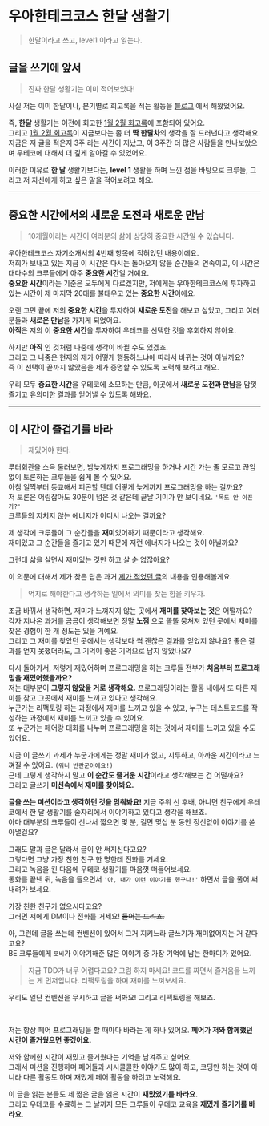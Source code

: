 # 우아한테크코스 한달 생활기
> 한달이라고 쓰고, level1 이라고 읽는다.

## 글을 쓰기에 앞서
> 진짜 한달 생활기는 이미 적어보았다!

사실 저는 이미 한달이나, 분기별로 회고록을 적는 활동을 [블로그](https://unluckyjung.github.io/category/#/My) 에서 해왔었어요.

즉, **한달** 생활기는 이전에 회고한 [1월 2월 회고록](https://unluckyjung.github.io/my/2021/03/01/Retrospective-of-Jan-Feb/)에 포함되어 있어요.  
그리고 [1월 2월 회고록](https://unluckyjung.github.io/my/2021/03/01/Retrospective-of-Jan-Feb/)이 지금보다는 좀 더 **딱 한달차**의 생각을 잘 드러낸다고 생각해요.  
지금은 저 글을 적은지 3주 라는 시간이 지났고, 이 3주간 더 많은 사람들을 만나보았으며 우테코에 대해서 더 깊게 알아갈 수 있었어요.  

이러한 이유로 **한 달** 생활기보다는, **level 1** 생활을 하며 느낀 점을 바탕으로 크루들, 그리고 저 자신에게 하고 싶은 말을 적어보려고 해요.

---

## 중요한 시간에서의 새로운 도전과 새로운 만남
> 10개월이라는 시간이 여러분의 삶에 상당히 중요한 시간일 수 있습니다.

우아한테크코스 자기소개서의 4번째 항목에 적혀있던 내용이에요.  
저희가 보내고 있는 지금 이 시간은 다시는 돌아오지 않을 순간들의 연속이고, 이 시간은 대다수의 크루들에게 아주 **중요한 시간**일 거예요.  
**중요한 시간**이라는 기준은 모두에게 다르겠지만, 저에게는 우아한테크코스에 투자하고 있는 시간이 제 마지막 20대를 불태우고 있는 **중요한 시간**이에요.  

오랜 고민 끝에 저의 **중요한 시간**을 투자하여 **새로운 도전**을 해보고 싶었고, 그리고 여러분들과 **새로운 만남**을 가지게 되었어요.  
**아직**은 저의 이 **중요한 시간**을 투자하여 우테코를 선택한 것을 후회하지 않아요.

하지만 **아직** 인 것처럼 나중에 생각이 바뀔 수도 있겠죠.  
그리고 그 나중은 현재의 제가 어떻게 행동하느냐에 따라서 바뀌는 것이 아닐까요?  
즉 이 선택이 끝까지 않았음을 제가 증명할 수 있도록 노력해 보려고 해요.  

우리 모두 **중요한 시간**을 우테코에 소모하는 만큼, 이곳에서 **새로운 도전과 만남**을 맘껏 즐기고 유의미한 결과를 얻어낼 수 있도록 해봐요.

---

## 이 시간이 즐겁기를 바라
> 재밌어야 한다.  
  
루터회관을 스윽 둘러보면, 밤늦게까지 프로그래밍을 하거나 시간 가는 줄 모르고 끊임없이 토론하는 크루들을 쉽게 볼 수 있어요.  
아침 일찍부터 등교해서 피곤할 텐데 어떻게 늦게까지 프로그래밍을 하는 걸까요?  
저 토론은 어림잡아도 30분이 넘은 것 같은데 끝날 기미가 안 보이네요. `'목도 안 아픈가?'`  
크루들의 지치지 않는 에너지가 어디서 나오는 걸까요?  

제 생각에 크루들이 그 순간들을 **재미**있어하기 때문이라고 생각해요.  
재미있고 그 순간들을 즐기고 있기 때문에 저런 에너지가 나오는 것이 아닐까요?  

그런데 삶을 살면서 재미있는 것만 하고 살 순 없잖아요?  

이 의문에 대해서 제가 찾은 답은 과거 [제가 적었던 글](https://unluckyjung.github.io/my/2021/01/16/FindMean/)의 내용을 인용해볼게요.  
> 억지로 해야한다고 생각하는 일에서 의미를 찾는 힘을 키우자.    

조금 바꿔서 생각하면, 재미가 느껴지지 않는 곳에서 **재미를 찾아보는 것**은 어떨까요?  
각자 지나온 과거를 곰곰이 생각해보면 정말 **노잼** 으로 똘똘 뭉쳐져 있던 곳에서 재미를 찾은 경험이 한 개 정도는 있을 거예요.  
그리고 그 재미를 찾았던 곳에서는 생각보다 썩 괜찮은 결과를 얻었지 않나요? 좋은 결과를 얻지 못했더라도, 그 기억이 좋은 기억으로 남지 않았나요?   

다시 돌아가서, 저렇게 재밌어하며 프로그래밍을 하는 크루들 전부가 **처음부터 프로그래밍을 재밌어했을까요?**  
저는 대부분이 **그렇지 않았을 거로 생각해요.** 프로그래밍이라는 활동 내에서 또 다른 재미를 찾고 그곳에서 재미를 느끼고 있다고 생각해요.  
누군가는 리팩토링 하는 과정에서 재미를 느끼고 있을 수 있고, 누구는 테스트코드를 작성하는 과정에서 재미를 느끼고 있을 수 있어요.  
또 누군가는 페어랑 대화를 나누며 프로그래밍을 하는 것에서 재미를 느끼고 있을 수도 있어요.  

지금 이 글쓰기 과제가 누군가에게는 정말 재미가 없고, 지루하고, 아까운 시간이라고 느껴질 수 있어요. `(워니 반란군이에요!)`  
근데 그렇게 생각하지 말고 **이 순간도 즐거운 시간**이라고 생각해보는 건 어떨까요?  
그리고 글쓰기 **미션속에서 재미를 찾아봐요.**  

**글을 쓰는 미션이라고 생각하던 것을 멈춰봐요!**
지금 주위 선 후배, 아니면 친구에게 우테코에서 한 달 생활기를 술자리에서 이야기하고 있다고 생각을 해보죠.  
아마 대부분의 크루들이 신나서 짧으면 몇 분, 길면 몇십 분 동안 정신없이 이야기를 쏟아낼걸요?

그래도 말과 글은 달라서 글이 안 써지신다고요?  
그렇다면 그냥 가장 친한 친구 한 명한테 전화를 거세요.  
그리고 녹음을 킨 다음에 우테코 생활기를 마음껏 떠들어보세요.  
통화를 끝낸 뒤, 녹음을 들으면서 `'아, 내가 이런 이야기를 했구나!'` 하면서 글을 풀어 써내려가 보세요.  

가장 친한 친구가 없으시다고요?  
그러면 저에게 DM이나 전화를 거세요! ~~들어는 드리죠.~~  

아, 그런데 글을 쓰는데 컨벤션이 있어서 그거 지키느라 글쓰기가 재미없어지는 거 같다고요?  
BE 크루들에게 `포비`가 이야기해준 많은 이야기 중 가장 기억에 남는 한마디가 있어요.  

> 지금 TDD가 너무 어렵다고요? 그럼 하지 마세요! 코드를 짜면서 즐거움을 느끼는 게 먼저입니다. 
> 리팩토링을 하며 재미를 느껴보세요.

우리도 일단 컨벤션을 무시하고 글을 써봐요! 그리고 리팩토링을 해보죠.  

<br>

저는 항상 페어 프로그래밍을 할 때마다 바라는 게 하나 있어요.
**페어가 저와 함께했던 시간이 즐거웠으면 좋겠어요.**

저와 함께한 시간이 재밌고 즐거웠다는 기억을 남겨주고 싶어요.  
그래서 미션을 진행하며 페어들과 시시콜콜한 이야기도 많이 하고, 코딩만 하는 것이 아니라 다른 활동도 하며 재밌게 페어 활동을 하려고 노력해요.  

이 글을 읽는 분들도 제 짧은 글을 읽은 시간이 **재밌었기를 바라요.**  
그리고 우테코를 수료하는 그 날까지 모든 크루들이 우테코 교육을 **재밌게 즐기기를 바라요.**  